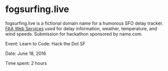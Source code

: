 # fogsurfing.live
fogsurfing.live is a fictional domain name for a humorous SFO delay tracker. [FAA Web Services](https://services.faa.gov/) used for delay information, weather, temperature, and wind speeds. Submission for hackathon sponsored by name.com.

Event: Learn to Code: Hack the Dot SF

Date: June 18, 2016

Time spent: 2 hours
